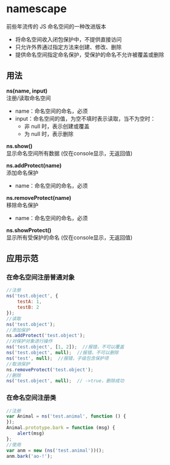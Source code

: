 # namescape

前些年流传的 JS 命名空间的一种改进版本

- 将命名空间收入闭包保护中，不提供直接访问
- 只允许外界通过指定方法来创建、修改、删除
- 提供命名空间指定命名保护，受保护的命名不允许被覆盖或删除

## 用法

**ns(name, input)**  
注册/读取命名空间

- name：命名空间的命名，必须
- input：命名空间的值，为空不填时表示读取，当不为空时：
	- 非 null 时，表示创建或覆盖
	- 为 null 时，表示删除

**ns.show()**  
显示命名空间所有数据 (仅在console显示，无返回值)

**ns.addProtect(name)**  
添加命名保护

- name：命名空间的命名，必须

**ns.removeProtect(name)**  
移除命名保护
 
- name：命名空间的命名，必须

**ns.showProtect()**  
显示所有受保护的命名 (仅在console显示，无返回值)


## 应用示范

### 在命名空间注册普通对象
```js
//注册
ns('test.object', {
    testA: 1,
    testB: 2
});
//读取
ns('test.object');
//添加保护
ns.addProtect('test.object');
//对保护对象进行操作
ns('test.object', [1, 2]);  //报错，不可以覆盖
ns('test.object', null);  //报错，不可以删除
ns('test', null);  //报错，子级包含保护项
//取消保护
ns.removeProtect('test.object');
//删除
ns('test.object', null);  // ->true，删除成功 
```

### 在命名空间注册类
```js
//注册
var Animal = ns('test.animal', function () {
});
Animal.prototype.bark = function (msg) {
    alert(msg)
};
//使用
var anm = new (ns('test.animal'))();
anm.bark('ao-!');
```